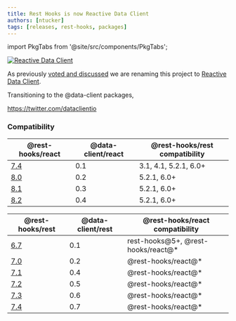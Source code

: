 ```yaml
---
title: Rest Hooks is now Reactive Data Client
authors: [ntucker]
tags: [releases, rest-hooks, packages]
---
```


import PkgTabs from '@site/src/components/PkgTabs';

[![Reactive Data Client](/img/data_client_logo_and_text.svg?sanitize=true)](https://dataclient.io)

As previously [voted and discussed](https://github.com/reactive/data-client/discussions/2407) we are renaming
this project to [Reactive Data Client](https://dataclient.io).

Transitioning to the @data-client packages,

https://twitter.com/dataclientio

### Compatibility

| @rest-hooks/react                                                                         | @data-client/react | @rest-hooks/rest compatibility |
| ----------------------------------------------------------------------------------------- | ------------------ | ------------------------------ |
| [7.4](https://www.npmjs.com/package/@rest-hooks/react/v/7.4.3)                            | 0.1                | 3.1, 4.1, 5.2.1, 6.0+          |
| [8.0](https://github.com/reactive/data-client/releases/tag/%40rest-hooks%2Freact%408.0.0) | 0.2                | 5.2.1, 6.0+                    |
| [8.1](https://github.com/reactive/data-client/releases/tag/%40rest-hooks%2Freact%408.1.0) | 0.3                | 5.2.1, 6.0+                    |
| [8.2](https://github.com/reactive/data-client/releases/tag/%40rest-hooks%2Freact%408.2.0) | 0.4                | 5.2.1, 6.0+                    |

| @rest-hooks/rest                                                                         | @data-client/rest | @rest-hooks/react compatibility     |
| ---------------------------------------------------------------------------------------- | ----------------- | ----------------------------------- |
| [6.7](https://www.npmjs.com/package/@rest-hooks/rest/v/6.7.2)                            | 0.1               | rest-hooks@5+, @rest-hooks/react@\* |
| [7.0](https://github.com/reactive/data-client/releases/tag/%40rest-hooks%2Frest%407.0.0) | 0.2               | @rest-hooks/react@\*                |
| [7.1](https://github.com/reactive/data-client/releases/tag/%40rest-hooks%2Frest%407.1.0) | 0.4               | @rest-hooks/react@\*                |
| [7.2](https://github.com/reactive/data-client/releases/tag/%40rest-hooks%2Frest%407.2.0) | 0.5               | @rest-hooks/react@\*                |
| [7.3](https://github.com/reactive/data-client/releases/tag/%40rest-hooks%2Frest%407.3.0) | 0.6               | @rest-hooks/react@\*                |
| [7.4](https://github.com/reactive/data-client/releases/tag/%40rest-hooks%2Frest%407.4.0) | 0.7               | @rest-hooks/react@\*                |

<!--truncate-->

